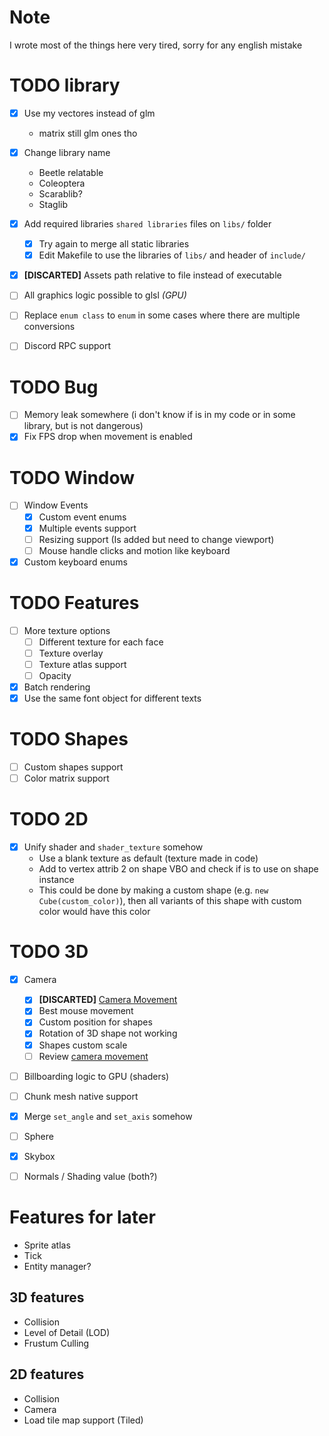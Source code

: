 # Note
I wrote most of the things here very tired, sorry for any english mistake

# TODO library
- [x] Use my vectores instead of glm
	- matrix still glm ones tho
- [x] Change library name
	+ Beetle relatable
	+ Coleoptera
	+ Scarablib?
	+ Staglib
- [x] Add required libraries `shared libraries` files on `libs/` folder
	+ [x] Try again to merge all static libraries
	+ [x] Edit Makefile to use the libraries of `libs/` and header of `include/`
- [x] **[DISCARTED]** Assets path relative to file instead of executable

- [ ] All graphics logic possible to glsl *(GPU)*
- [ ] Replace `enum class` to `enum` in some cases where there are multiple conversions
- [ ] Discord RPC support

# TODO Bug
- [ ] Memory leak somewhere (i don't know if is in my code or in some library, but is not dangerous)
- [X] Fix FPS drop when movement is enabled

# TODO Window
- [ ] Window Events
	+ [X] Custom event enums
	+ [X] Multiple events support
	+ [ ] Resizing support (Is added but need to change viewport)
	+ [ ] Mouse handle clicks and motion like keyboard
- [x] Custom keyboard enums

# TODO Features
- [ ] More texture options
	+ [ ] Different texture for each face
	+ [ ] Texture overlay
	+ [ ] Texture atlas support
	+ [ ] Opacity
- [x] Batch rendering
- [x] Use the same font object for different texts

# TODO Shapes
- [ ] Custom shapes support
- [ ] Color matrix support

# TODO 2D
- [x] Unify shader and `shader_texture` somehow
	+ Use a blank texture as default (texture made in code)
	+ Add to vertex attrib 2 on shape VBO and check if is to use on shape instance
	+ This could be done by making a custom shape (e.g. `new Cube(custom_color)`), then all variants of this shape with custom color would have this color

# TODO 3D
- [x] Camera
	+ [X] **[DISCARTED]** [Camera Movement](https://github.com/vaaako/Vakraft/blob/main/src/main/java/com/magenta/main/Game.java#L121)
	+ [X] Best mouse movement
	+ [X] Custom position for shapes
	+ [X] Rotation of 3D shape not working
	+ [X] Shapes custom scale
	+ [ ] Review [camera movement](https://github.com/swr06/Minecraft/blob/master/Source/Core/Camera.cpp)
- [ ] Billboarding logic to GPU (shaders)
- [ ] Chunk mesh native support
- [x] Merge `set_angle` and `set_axis` somehow
- [ ] Sphere
- [x] Skybox
- [ ] Normals / Shading value (both?)


# Features for later
- Sprite atlas
- Tick
- Entity manager?

## 3D features
- Collision
- Level of Detail (LOD)
- Frustum Culling

## 2D features
- Collision
- Camera
- Load tile map support (Tiled)

